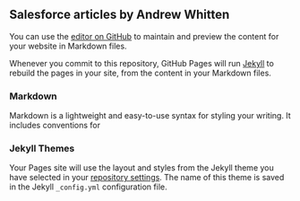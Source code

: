 ## Salesforce articles by Andrew Whitten

You can use the [editor on GitHub](https://github.com/andrewwhitten/Salesforce-Articles/edit/gh-pages/index.md) to maintain and preview the content for your website in Markdown files.

Whenever you commit to this repository, GitHub Pages will run [Jekyll](https://jekyllrb.com/) to rebuild the pages in your site, from the content in your Markdown files.

### Markdown

Markdown is a lightweight and easy-to-use syntax for styling your writing. It includes conventions for


### Jekyll Themes

Your Pages site will use the layout and styles from the Jekyll theme you have selected in your [repository settings](https://github.com/andrewwhitten/Salesforce-Articles/settings/pages). The name of this theme is saved in the Jekyll `_config.yml` configuration file.
